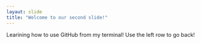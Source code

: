 ```yaml
---
layaut: slide
title: "Welcome to our second slide!"
---
```

Learining how to use GitHub from my terminal!
Use the left row to go back!
